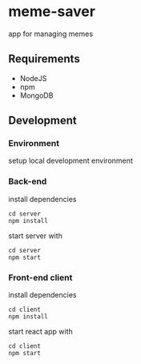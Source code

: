 # meme-saver

app for managing memes

## Requirements

- NodeJS
- npm
- MongoDB

## Development

### Environment

setup local development environment

### Back-end

install dependencies

```shell
cd server
npm install
```

start server with

```shell
cd server
npm start
```

### Front-end client

install dependencies

```shell
cd client
npm install
```

start react app with

```shell
cd client
npm start
```
